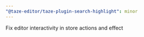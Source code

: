 ```yaml
---
"@taze-editor/taze-plugin-search-highlight": minor
---
```


Fix editor interactivity in store actions and effect
